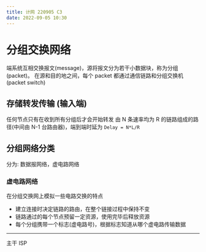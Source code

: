 ```yaml
---
title: 计网 220905 C3
date: 2022-09-05 10:30
---
```

# 分组交换网络
端系统互相交换报文(message)，源将报文分为若干小数据块，称为分组(packet)。
在源和目的地之间，每个 packet 都通过通信链路和分组交换机(packet switch)
## 存储转发传输 (输入端)
任何节点只有在收到所有分组后才会开始转发
由 N 条速率均为 R 的链路组成的路径(中间由 N-1 台路由器)，端到端时延为 `Delay = N*L/R`
## 分组网络分类
分为: 数据报网络，虚电路网络
### 虚电路网络
在分组交换网上模拟一些电路交换的特点
- 建立连接时决定链路的路由，在整个链接过程中保持不变
- 链路通过的每个节点预留一定资源，使用完毕后释放资源
- 每个分组携带一个标志(虚电路号)，根据标志知道从哪个虚电路传输数据

---
主干 ISP